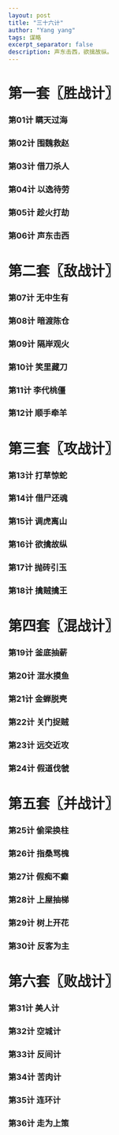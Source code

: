 ```yaml
---
layout: post
title: "三十六计"
author: "Yang yang"
tags: 谋略
excerpt_separator: false
description: 声东击西，欲擒故纵。
---
```



# 第一套〖胜战计〗
### 第01计 瞒天过海
### 第02计 围魏救赵
### 第03计 借刀杀人
### 第04计 以逸待劳
### 第05计 趁火打劫
### 第06计 声东击西

# 第二套〖敌战计〗
### 第07计 无中生有
### 第08计 暗渡陈仓
### 第09计 隔岸观火
### 第10计 笑里藏刀
### 第11计 李代桃僵
### 第12计 顺手牵羊

# 第三套〖攻战计〗
### 第13计 打草惊蛇
### 第14计 借尸还魂
### 第15计 调虎离山
### 第16计 欲擒故纵
### 第17计 抛砖引玉
### 第18计 擒贼擒王

# 第四套〖混战计〗
### 第19计 釜底抽薪
### 第20计 混水摸鱼
### 第21计 金蝉脱壳
### 第22计 关门捉贼
### 第23计 远交近攻
### 第24计 假道伐虢

# 第五套〖并战计〗
### 第25计 偷梁换柱
### 第26计 指桑骂槐
### 第27计 假痴不癫
### 第28计 上屋抽梯
### 第29计 树上开花
### 第30计 反客为主

# 第六套〖败战计〗
### 第31计 美人计
### 第32计 空城计
### 第33计 反间计
### 第34计 苦肉计
### 第35计 连环计
### 第36计 走为上策